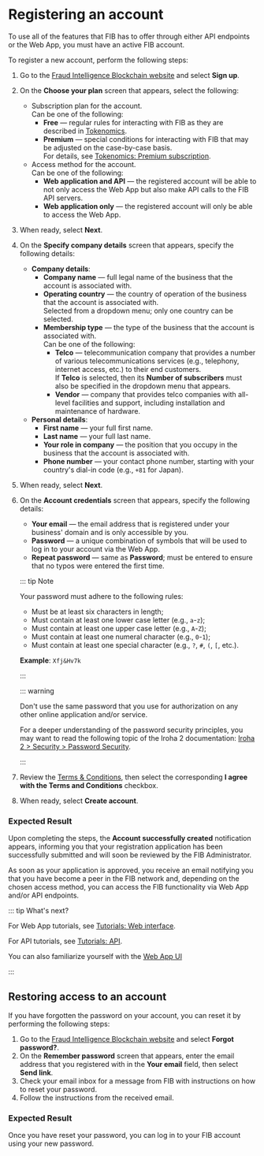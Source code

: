 # Registering an account

To use all of the features that FIB has to offer through either API endpoints or the Web App, you must have an active FIB account.

To register a new account, perform the following steps:

1. Go to the [Fraud Intelligence Blockchain website](https://app.fraudintelligencelimited.com) and select **Sign up**.
2. On the **Choose your plan** screen that appears, select the following:
   - Subscription plan for the account.\
     Can be one of the following:
       - **Free** — regular rules for interacting with FIB as they are described in [Tokenomics](../overview/tokenomics.md).
       - **Premium** — special conditions for interacting with FIB that may be adjusted on the case-by-case basis.\
       For details, see [Tokenomics: Premium subscription](../overview/tokenomics.md#premium-subscription).
   - Access method for the account.\
     Can be one of the following:
       - **Web application and API** — the registered account will be able to not only access the Web App but also make API calls to the FIB API servers.
       - **Web application only** — the registered account will only be able to access the Web App.
3. When ready, select **Next**.
4. On the **Specify company details** screen that appears, specify the following details:
   - **Company details**:
     - **Company name** — full legal name of the business that the account is associated with.
     - **Operating country** — the country of operation of the business that the account is associated with.\
     Selected from a dropdown menu; only one country can be selected.
     - **Membership type** — the type of the business that the account is associated with.\
     Can be one of the following:
       - **Telco** — telecommunication company that provides a number of various telecommunications services (e.g., telephony, internet access, etc.) to their end customers.\
       If **Telco** is selected, then its **Number of subscribers** must also be specified in the dropdown menu that appears.
       - **Vendor** — company that provides telco companies with all-level facilities and support, including installation and maintenance of hardware.
   - **Personal details**:
     - **First name** — your full first name.
     - **Last name** — your full last name.
     - **Your role in company** — the position that you occupy in the business that the account is associated with.
     - **Phone number** — your contact phone number, starting with your country's dial-in code (e.g., `+81` for Japan).
5. When ready, select **Next**.
6. On the **Account credentials** screen that appears, specify the following details:
   - **Your email** — the email address that is registered under your business' domain and is only accessible by you.
   - **Password** — a unique combination of symbols that will be used to log in to your account via the Web App.
   - **Repeat password** — same as **Password**; must be entered to ensure that no typos were entered the first time.

   ::: tip Note

   Your password must adhere to the following rules:
     - Must be at least six characters in length;
     - Must contain at least one lower case letter (e.g., `a`-`z`);
     - Must contain at least one upper case letter (e.g., `A`-`Z`);
     - Must contain at least one numeral character (e.g., `0`-`1`);
     - Must contain at least one special character (e.g., `?`, `#`, `(`, `[`, etc.).

   **Example**: `Xfj&Hv7k`

   :::

   ::: warning

   Don't use the same password that you use for authorization on any other online application and/or service.

   For a deeper understanding of the password security principles, you may want to read the following topic of the Iroha 2 documentation: [Iroha 2 > Security > Password Security](https://docs.iroha.tech/guide/security/password-security.html).

   :::

7. Review the [Terms & Conditions](https://github.com/fraud-intelligence-limited/fil-legal/blob/main/Fraud%20Intelligence%20Blockchain%20Terms%20of%20Use%20v6.0.md), then select the corresponding **I agree with the Terms and Conditions** checkbox.
8. When ready, select **Create account**.

### Expected Result

Upon completing the steps, the **Account successfully created** notification appears, informing you that your registration application has been successfully submitted and will soon be reviewed by the FIB Administrator.

As soon as your application is approved, you receive an email notifying you that you have become a peer in the FIB network and, depending on the chosen access method, you can access the FIB functionality via Web App and/or API endpoints.

::: tip What's next?

For Web App tutorials, see [Tutorials: Web interface](../tutorials-web.md).

For API tutorials, see [Tutorials: API](../tutorials-api.md).

You can also familiarize yourself with the [Web App UI](../overview/web-interface.md)

:::

## Restoring access to an account

If you have forgotten the password on your account, you can reset it by performing the following steps:

1. Go to the [Fraud Intelligence Blockchain website](https://app.fraudintelligencelimited.com) and select **Forgot password?**.
2. On the **Remember password** screen that appears, enter the email address that you registered with in the **Your email** field, then select **Send link**.
3. Check your email inbox for a message from FIB with instructions on how to reset your password.
4. Follow the instructions from the received email.

### Expected Result

Once you have reset your password, you can log in to your FIB account using your new password.
